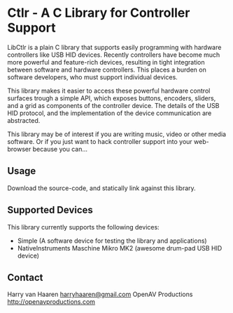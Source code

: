 Ctlr - A C Library for Controller Support
=========================================

LibCtlr is a plain C library that supports easily programming with
hardware controllers like USB HID devices. Recently controllers have
become much more powerful and feature-rich devices, resulting in tight
integration between software and hardware controllers. This places a
burden on software developers, who must support individual devices.

This library makes it easier to access these powerful hardware control
surfaces trough a simple API, which exposes buttons, encoders, sliders,
and a grid as components of the controller device. The details of the
USB HID protocol, and the implementation of the device communication are
abstracted.

This library may be of interest if you are writing music, video or other
media software. Or if you just want to hack controller support into your
web-browser because you can...

Usage
-----

Download the source-code, and statically link against this library.

Supported Devices
-----------------

This library currently supports the following devices:

- Simple (A software device for testing the library and applications)
- NativeInstruments Maschine Mikro MK2 (awesome drum-pad USB HID device)

Contact
-------

Harry van Haaren <harryhaaren@gmail.com>
OpenAV Productions http://openavproductions.com

